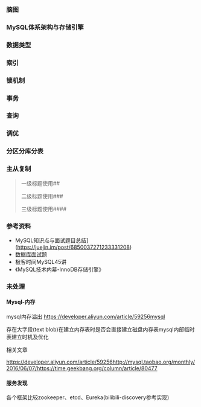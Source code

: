 ### 脑图

### MySQL体系架构与存储引擎

### 数据类型

### 索引

### 锁机制

### 事务

### 查询

### 调优

### 分区分库分表

### 主从复制



> 一级标题使用##
>
> 二级标题使用###
>
> 三级标题使用####



### 参考资料

- MySQL知识点与面试题目总结](https://juejin.im/post/6850037271233331208)
- [数据库面试题](https://mp.weixin.qq.com/s/lRCf17ymF1DU0ZIErclebA)
- 极客时间MySQL45讲
- 《MySQL技术内幕-InnoDB存储引擎》

### 未处理

#### Mysql-内存

mysql内存溢出 https://developer.aliyun.com/article/59256mysql

存在大字段(text blob)在建立内存表时是否会直接建立磁盘内存表mysql内部临时表建立时机及优化

相关文章

https://developer.aliyun.com/article/59256http://mysql.taobao.org/monthly/2016/06/07/https://time.geekbang.org/column/article/80477

#### 服务发现

各个框架比较zookeeper、etcd、Eureka(bilibili-discovery参考实现)

